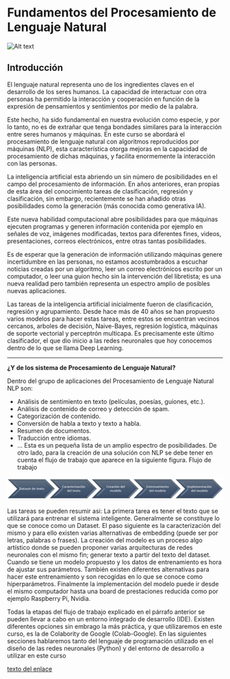 # Fundamentos del Procesamiento de Lenguaje Natural
<img src="https://github.com/jchaparrop75/Inteligencia-Artificial/blob/main/Banner_CEEE.jpeg" alt="Alt text">

## **Introducción**


El lenguaje natural representa uno de los ingredientes claves en el desarrollo de los seres humanos. La capacidad de interactuar con otra personas ha permitido la interacción y cooperación en función de la expresión de pensamientos y sentimientos por medio de la palabra.

Este hecho, ha sido fundamental en nuestra evolución como especie, y por lo tanto, no es de extrañar que tenga bondades similares para la interacción entre seres humanos y máquinas. En este curso se abordará el procesamiento de lenguaje natural con algoritmos reproducidos por máquinas (NLP), esta característica otorga mejoras en la capacidad de procesamiento de dichas máquinas, y facilita enormemente la interacción con las personas.

La inteligencia artificial esta abriendo un sin número de posibilidades en el campo del procesamiento de información. En años anteriores, eran propias de esta área del conocimiento tareas de clasificación, regresión y clasificación, sin embargo, recientemente se han añadido otras posibilidades como la generación (más conocida como generativa IA). 

Este nueva habilidad computacional abre posibilidades para que máquinas ejecuten programas y generen información contenida por ejemplo en señales de voz, imágenes modificadas, textos para diferentes fines, videos, presentaciones,  correos electrónicos, entre otras tantas posibilidades. 

Es de esperar que la generación de información utilizando máquinas genere incertidumbre en las personas, no estamos acostumbrados a escuchar noticias creadas por un algoritmo, leer un correo electrónicos escrito por un computador, o leer una guion hecho sin la intervención del libretista; es una nueva realidad pero también representa un espectro amplio de posibles nuevas aplicaciones.

Las tareas de la inteligencia artificial inicialmente fueron de clasificación, regresión y agrupamiento. Desde hace más de 40 años se han propuesto varios modelos para hacer estas tareas, entre estos se encuentran vecinos cercanos, arboles de decisión, Naive-Bayes, regresión logística, máquinas de soporte vectorial y perceptrón multicapa. Es precisamente este último clasificador, el que dio inicio a las redes neuronales que hoy conocemos dentro de lo que se llama Deep Learning. 

---
**¿Y de los sistema de Procesamiento de Lenguaje Natural?**

Dentro del grupo de aplicaciones  del Procesamiento de Lenguaje Natural NLP son:

* Análisis de sentimiento en texto (películas, poesías, guiones, etc.).
* Análisis de contenido de correo y detección de spam.
* Categorización de contenido.
* Conversión de habla a texto y texto a habla.
* Resumen de documentos.
* Traducción entre idiomas.
* ...
Esta es un pequeña lista de un amplio espectro de posibilidades. De otro lado, para la creación de una solución con NLP se debe tener en cuenta el flujo de trabajo que aparece en la siguiente figura.
Flujo de trabajo
<img src="FlowwarodNLP.png">


Las tareas se pueden resumir asi:
La primera tarea es tener el texto que se utilizará para entrenar el sistema inteligente. Generalmente se constituye lo que se conoce como un Dataset.
El paso siguiente es la caracterización del mismo y para ello existen varias alternativas de embedding (puede ser por letras, palabras o frases).  La creación del modelo es un proceso algo artístico donde se pueden proponer varias arquitecturas de redes neuronales con el  mismo fin; generar texto a partir del texto del dataset. 
Cuando se tiene un modelo propuesto y los datos de entrenamiento es hora de ajustar sus parámetros. También existen diferentes alternativas para hacer este entrenamiento y son recogidas en lo que se conoce como hiperparámetros. Finalmente la implementación del modelo puede ir desde el mismo computador hasta una board de prestaciones reducida como por ejemplo Raspberry Pi, Nvidia.


Todas la etapas del flujo de trabajo explicado en el párrafo anterior se pueden llevar a cabo en un entorno integrado de desarrollo (IDE). Existen diferentes opciones sin embrago la más práctica, y que utilizaremos en este curso, es la de Colabority de Google (Colab-Google). En las siguientes secciones hablaremos tanto del lenguaje de programación utilizado en el diseño de las redes neuronales (Python) y del entorno de desarrollo a utilizar en este curso

[texto del enlace](https://www.youtube.com/watch?v=PLdecwVnewc)

